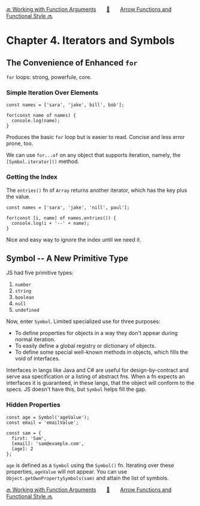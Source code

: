 [🔙 Working with Function Arguments][previous-chapter]&nbsp;&nbsp;&nbsp;&nbsp;&nbsp;&nbsp;&nbsp;[🏡][readme]&nbsp;&nbsp;&nbsp;&nbsp;&nbsp;&nbsp;&nbsp;[Arrow Functions and Functional Style 🔜][upcoming-chapter]

# Chapter 4. Iterators and Symbols

## The Convenience of Enhanced `for`

`for` loops: strong, powerfule, core.

### Simple Iteration Over Elements

```
const names = ['sara', 'jake', bill', bob'];

for(const name of names) {
  console.log(name);
}
```

Produces the basic `for` loop but is easier to read. Concise and less error prone, too.

We can use `for...of` on any object that supports iteration, namely, the `[Symbol.iterator]()`
method.

### Getting the Index

The `entries()` fn of `Array` returns another iterator, which has the key plus the value.

```
const names = ['sara', 'jake', 'nill', paul'];

for(const [i, name] of names.entries()) {
  console.log(i + '--' + name);
}
```

Nice and easy way to ignore the index until we need it.

## Symbol -- A New Primitive Type

JS had five primitive types:
1. `number`
2. `string`
3. `boolean`
4. `null`
5. `undefined`

Now, enter `Symbol`. Limited specialized use for three purposes:
- To define properties for objects in a way they don't appear during normal iteration.
- To easily define a global registry or dictionary of objects.
- To define some special well-known methods in objects, which fills the void of interfaces.

Interfaces in langs like Java and C# are useful for design-by-contract and serve asa
specification or a listing of abstract fns. When a fn expects an interfaces it is guaranteed, in
these langs, that the object will conform to the specs. JS doesn't have this, but `Symbol` helps
fill the gap.

### Hidden Properties

```
const age = Symbol('ageValue');
const email = 'emailValue';

const sam = {
  first: 'Sam',
  [email]: 'sam@example.com',
  [age]: 2
};
```

`age` is defined as a `Symbol` using the `Symbol()` fn. Iterating over these properties,
`ageValue` will not appear. You can use `Object.getOwnPropertySymbols(sam)` and attain the list of
symbols.

[🔙 Working with Function Arguments][previous-chapter]&nbsp;&nbsp;&nbsp;&nbsp;&nbsp;&nbsp;&nbsp;[🏡][readme]&nbsp;&nbsp;&nbsp;&nbsp;&nbsp;&nbsp;&nbsp;[Arrow Functions and Functional Style 🔜][upcoming-chapter]

[readme]: README.md
[previous-chapter]: ch03-working-with-function-arguments.md
[upcoming-chapter]: ch05-arrow-functions-and-functional-style.md
